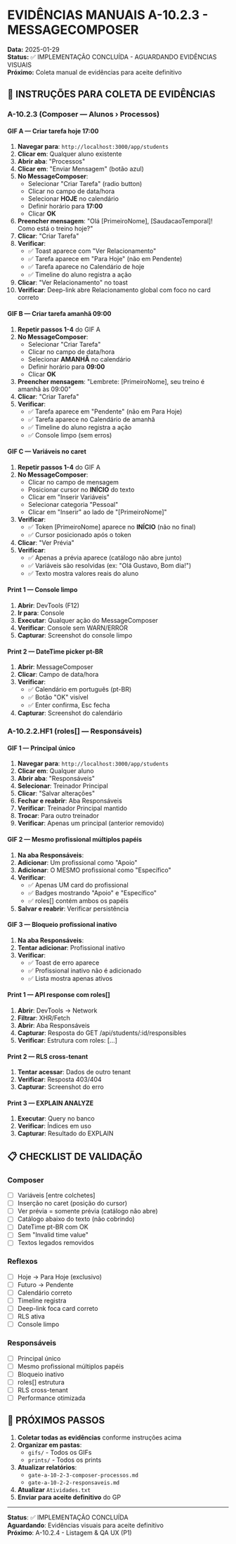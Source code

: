 # EVIDÊNCIAS MANUAIS A-10.2.3 - MESSAGECOMPOSER

**Data:** 2025-01-29  
**Status:** ✅ IMPLEMENTAÇÃO CONCLUÍDA - AGUARDANDO EVIDÊNCIAS VISUAIS  
**Próximo:** Coleta manual de evidências para aceite definitivo

## 🎯 INSTRUÇÕES PARA COLETA DE EVIDÊNCIAS

### **A-10.2.3 (Composer — Alunos › Processos)**

#### **GIF A — Criar tarefa hoje 17:00**
1. **Navegar para**: `http://localhost:3000/app/students`
2. **Clicar em**: Qualquer aluno existente
3. **Abrir aba**: "Processos"
4. **Clicar em**: "Enviar Mensagem" (botão azul)
5. **No MessageComposer**:
   - Selecionar "Criar Tarefa" (radio button)
   - Clicar no campo de data/hora
   - Selecionar **HOJE** no calendário
   - Definir horário para **17:00**
   - Clicar **OK**
6. **Preencher mensagem**: "Olá [PrimeiroNome], [SaudacaoTemporal]! Como está o treino hoje?"
7. **Clicar**: "Criar Tarefa"
8. **Verificar**:
   - ✅ Toast aparece com "Ver Relacionamento"
   - ✅ Tarefa aparece em "Para Hoje" (não em Pendente)
   - ✅ Tarefa aparece no Calendário de hoje
   - ✅ Timeline do aluno registra a ação
9. **Clicar**: "Ver Relacionamento" no toast
10. **Verificar**: Deep-link abre Relacionamento global com foco no card correto

#### **GIF B — Criar tarefa amanhã 09:00**
1. **Repetir passos 1-4** do GIF A
2. **No MessageComposer**:
   - Selecionar "Criar Tarefa"
   - Clicar no campo de data/hora
   - Selecionar **AMANHÃ** no calendário
   - Definir horário para **09:00**
   - Clicar **OK**
3. **Preencher mensagem**: "Lembrete: [PrimeiroNome], seu treino é amanhã às 09:00"
4. **Clicar**: "Criar Tarefa"
5. **Verificar**:
   - ✅ Tarefa aparece em "Pendente" (não em Para Hoje)
   - ✅ Tarefa aparece no Calendário de amanhã
   - ✅ Timeline do aluno registra a ação
   - ✅ Console limpo (sem erros)

#### **GIF C — Variáveis no caret**
1. **Repetir passos 1-4** do GIF A
2. **No MessageComposer**:
   - Clicar no campo de mensagem
   - Posicionar cursor no **INÍCIO** do texto
   - Clicar em "Inserir Variáveis"
   - Selecionar categoria "Pessoal"
   - Clicar em "Inserir" ao lado de "[PrimeiroNome]"
3. **Verificar**:
   - ✅ Token [PrimeiroNome] aparece no **INÍCIO** (não no final)
   - ✅ Cursor posicionado após o token
4. **Clicar**: "Ver Prévia"
5. **Verificar**:
   - ✅ Apenas a prévia aparece (catálogo não abre junto)
   - ✅ Variáveis são resolvidas (ex: "Olá Gustavo, Bom dia!")
   - ✅ Texto mostra valores reais do aluno

#### **Print 1 — Console limpo**
1. **Abrir**: DevTools (F12)
2. **Ir para**: Console
3. **Executar**: Qualquer ação do MessageComposer
4. **Verificar**: Console sem WARN/ERROR
5. **Capturar**: Screenshot do console limpo

#### **Print 2 — DateTime picker pt-BR**
1. **Abrir**: MessageComposer
2. **Clicar**: Campo de data/hora
3. **Verificar**:
   - ✅ Calendário em português (pt-BR)
   - ✅ Botão "OK" visível
   - ✅ Enter confirma, Esc fecha
4. **Capturar**: Screenshot do calendário

### **A-10.2.2.HF1 (roles[] — Responsáveis)**

#### **GIF 1 — Principal único**
1. **Navegar para**: `http://localhost:3000/app/students`
2. **Clicar em**: Qualquer aluno
3. **Abrir aba**: "Responsáveis"
4. **Selecionar**: Treinador Principal
5. **Clicar**: "Salvar alterações"
6. **Fechar e reabrir**: Aba Responsáveis
7. **Verificar**: Treinador Principal mantido
8. **Trocar**: Para outro treinador
9. **Verificar**: Apenas um principal (anterior removido)

#### **GIF 2 — Mesmo profissional múltiplos papéis**
1. **Na aba Responsáveis**:
2. **Adicionar**: Um profissional como "Apoio"
3. **Adicionar**: O MESMO profissional como "Específico"
4. **Verificar**:
   - ✅ Apenas UM card do profissional
   - ✅ Badges mostrando "Apoio" e "Específico"
   - ✅ roles[] contém ambos os papéis
5. **Salvar e reabrir**: Verificar persistência

#### **GIF 3 — Bloqueio profissional inativo**
1. **Na aba Responsáveis**:
2. **Tentar adicionar**: Profissional inativo
3. **Verificar**:
   - ✅ Toast de erro aparece
   - ✅ Profissional inativo não é adicionado
   - ✅ Lista mostra apenas ativos

#### **Print 1 — API response com roles[]**
1. **Abrir**: DevTools → Network
2. **Filtrar**: XHR/Fetch
3. **Abrir**: Aba Responsáveis
4. **Capturar**: Resposta do GET /api/students/:id/responsibles
5. **Verificar**: Estrutura com roles: [...]

#### **Print 2 — RLS cross-tenant**
1. **Tentar acessar**: Dados de outro tenant
2. **Verificar**: Resposta 403/404
3. **Capturar**: Screenshot do erro

#### **Print 3 — EXPLAIN ANALYZE**
1. **Executar**: Query no banco
2. **Verificar**: Índices em uso
3. **Capturar**: Resultado do EXPLAIN

## 📋 CHECKLIST DE VALIDAÇÃO

### **Composer**
- [ ] Variáveis [entre colchetes]
- [ ] Inserção no caret (posição do cursor)
- [ ] Ver prévia = somente prévia (catálogo não abre)
- [ ] Catálogo abaixo do texto (não cobrindo)
- [ ] DateTime pt-BR com OK
- [ ] Sem "Invalid time value"
- [ ] Textos legados removidos

### **Reflexos**
- [ ] Hoje → Para Hoje (exclusivo)
- [ ] Futuro → Pendente
- [ ] Calendário correto
- [ ] Timeline registra
- [ ] Deep-link foca card correto
- [ ] RLS ativa
- [ ] Console limpo

### **Responsáveis**
- [ ] Principal único
- [ ] Mesmo profissional múltiplos papéis
- [ ] Bloqueio inativo
- [ ] roles[] estrutura
- [ ] RLS cross-tenant
- [ ] Performance otimizada

## 🎯 PRÓXIMOS PASSOS

1. **Coletar todas as evidências** conforme instruções acima
2. **Organizar em pastas**:
   - `gifs/` - Todos os GIFs
   - `prints/` - Todos os prints
3. **Atualizar relatórios**:
   - `gate-a-10-2-3-composer-processos.md`
   - `gate-a-10-2-2-responsaveis.md`
4. **Atualizar** `Atividades.txt`
5. **Enviar para aceite definitivo** do GP

---

**Status**: ✅ IMPLEMENTAÇÃO CONCLUÍDA  
**Aguardando**: Evidências visuais para aceite definitivo  
**Próximo**: A-10.2.4 - Listagem & QA UX (P1)
